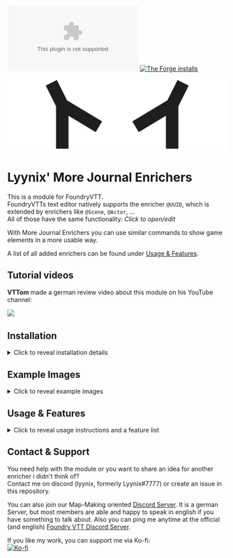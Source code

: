 [![GitHub release (latest by SemVer and asset)](https://img.shields.io/github/downloads/Lyynix/MoreJournalEnrichers/v1.3.2/lmje.zip)](https://github.com/Lyynix/MoreJournalEnrichers/releases/download/v1.3.2/module.json)
[![The Forge installs](https://img.shields.io/badge/dynamic/json?label=The%20Forge%20Installs&query=package.installs&suffix=%25&url=https%3A%2F%2Fforge-vtt.com%2Fapi%2Fbazaar%2Fpackage%2Flyynix-more-journal-enrichers&colorB=4aa94a)](https://forge-vtt.com/bazaar/package/lyynix-more-journal-enrichers)

![Banner Image of Lyynix](.github/Assets/LyynixBanner.png)
# Lyynix' More Journal Enrichers
This is a module for FoundryVTT.\
FoundryVTTs text editor natively supports the enricher `@UUID`, which is extended by enrichers like `@Scene`, `@Actor`, ...\
All of those have the same functionality: *Click to open/edit*

With More Journal Enrichers you can use similar commands to show game elements in a more usable way. 

A list of all added enrichers can be found under [Usage & Features](#usage--features).

## Tutorial videos
**VTTom** made a german review video about this module on his YouTube channel:

<a href="https://www.youtube.com/watch?v=CPnleammjAo" target="_blank"><img src="https://i3.ytimg.com/vi/CPnleammjAo/maxresdefault.jpg" width=200></a>


## Installation
<details>
  <summary>Click to reveal installation details</summary>
  You can simply use the install module screen within the FoundryVTT setup.

  Or you can paste the manifest URL in said window:

  ***Latest manifest:*** https://raw.githubusercontent.com/Lyynix/MoreJournalEnrichers/main/releases/latestManifest/manifest.json
</details>

## Example Images
<details>
  <summary>Click to reveal example images</summary>
  
  ### Table of Contents - @ToC
  ![Image of a Table of Contents](https://user-images.githubusercontent.com/12870445/277434610-aba77451-46ab-48f5-a0b3-7cd914adc0d6.png)
  
  ### Full Scene visualization - @SceneFull
  ![Image of the Scene Full Enricher](https://user-images.githubusercontent.com/12870445/277433128-6f3441e1-e091-44b7-b26e-a9e7a0061210.png)
  
  ### Full RollTable visualization - @RollTableFull
  ![Image of the RollTable Full Enricher](https://user-images.githubusercontent.com/12870445/277435825-a1e6377f-b38b-4715-be57-64a61f163888.png)
  
</details>

## Usage & Features
<details>

  <summary>Click to reveal usage instructions and a feature list</summary>

  To use any of the enrichers, write or paste the enricher into the text editor of FoundryVTT and fill in the missing elements.

  Every enricher in the following list has a link to the corresponding wiki page, where its functionality and possible restrictions are explained.

  - [Journals](https://github.com/Lyynix/MoreJournalEnrichers/wiki/Enricher_Journal)
    - `@Var` - [wiki page](https://github.com/Lyynix/MoreJournalEnrichers/wiki/Enricher_Journal#variable) - Define and use Placeholders
    - `@Page` - [wiki page](https://github.com/Lyynix/MoreJournalEnrichers/wiki/Enricher_Journal#page) - Insert content of another page
    - `@Checkbox` - [wiki page](https://github.com/Lyynix/MoreJournalEnrichers/wiki/Enricher_Journal#checkbox) - Working Checkbox
    - `@IfChecked` - [wiki page](https://github.com/Lyynix/MoreJournalEnrichers/wiki/Enricher_Journal#ifchecked) - Conditional Content
    - `@ToC` - [wiki page](https://github.com/Lyynix/MoreJournalEnrichers/wiki/Enricher_Journal#toc) - Table of contents
    - `@OrderedToC` - [wiki page](https://github.com/Lyynix/MoreJournalEnrichers/wiki/Enricher_Journal#ordered-toc) - Numbered table of contents
  - [Scenes](https://github.com/Lyynix/MoreJournalEnrichers/wiki/Enricher_Scenes)
    - `@SceneMenu` - [wiki page](https://github.com/Lyynix/MoreJournalEnrichers/wiki/Enricher_Scenes#scene-menu) - List of multiple scenes
    - `@SceneFull` - [wiki page](https://github.com/Lyynix/MoreJournalEnrichers/wiki/Enricher_Scenes#full-scene) - Single scene with image
    - `@SceneInline` - [wiki page](https://github.com/Lyynix/MoreJournalEnrichers/wiki/Enricher_Scenes#inline-scene) - Single scene to be used in text
  - [RollTable](https://github.com/Lyynix/MoreJournalEnrichers/wiki/Enricher_RollTable)
    - `@RollTableMenu` - [wiki page](https://github.com/Lyynix/MoreJournalEnrichers/wiki/Enricher_RollTable#rolltable-menu) - List of multiple rolltables
    - `@RollTableFull` - [wiki page](https://github.com/Lyynix/MoreJournalEnrichers/wiki/Enricher_RollTable#full-rolltable) - Detailed view of a rolltable
    - `@RollTableInline` - [wiki page](https://github.com/Lyynix/MoreJournalEnrichers/wiki/Enricher_RollTable#inline-rolltable) - Single rolltable to be used in text
  - [Compendium Packs](https://github.com/Lyynix/MoreJournalEnrichers/wiki/Enricher_Compendium)
    - `@CompendiumFull` - [wiki page](https://github.com/Lyynix/MoreJournalEnrichers/wiki/Enricher_Compendium#full-compendium) - Detailed view of a compendium pack
    - `@CompendiumInline` - [wiki page](https://github.com/Lyynix/MoreJournalEnrichers/wiki/Enricher_Compendium#inline-compendium) - Single compendium pack to be used in text
  - [Playlist](https://github.com/Lyynix/MoreJournalEnrichers/wiki/Enricher_Playlist)
    - `@PlaylistMenu` - [wiki page](https://github.com/Lyynix/MoreJournalEnrichers/wiki/Enricher_Playlist#playlist-menu) - List of multiple Playlist
    - `@PlaylistInline` - [wiki page](https://github.com/Lyynix/MoreJournalEnrichers/wiki/Enricher_Playlist#inline-playlist) - Single playlist to be used in text
  - [Chat](https://github.com/Lyynix/MoreJournalEnrichers/wiki/Enricher_Chat)
    - `@ChatPost` - [wiki page](https://github.com/Lyynix/MoreJournalEnrichers/wiki/Enricher_Chat#post-chat) - Text that can be postet in Chat
    - `@ChatWhisper` - [wiki page](https://github.com/Lyynix/MoreJournalEnrichers/wiki/Enricher_Chat#whisper) - Text that can be whispered to a player



  If you didn't find the functionality you were looking for, just contact me and describe what you were searching.

</details>

## Contact & Support
You need help with the module or you want to share an idea for another enricher i didn't think of?\
Contact me on discord (lyynix, formerly Lyynix#7777) or create an issue in this repository.

You can also join our Map-Making oriented [Discord Server](https://discord.gg/3fA4VGQeup). It is a german Server, but most members are able and happy to speak in english if you have something to talk about.
Also you can ping me anytime at the official (and english) [Foundry VTT Discord Server](https://discord.gg/foundryvtt).

If you like my work, you can support me via Ko-fi:\
[![Ko-fi](https://img.shields.io/badge/Ko--fi-support_me-505050.svg?logo=ko-fi&logoColor=white&labelColor=F16061&logoSize=auto&style=for-the-badge)](https://ko-fi.com/lyynix)
